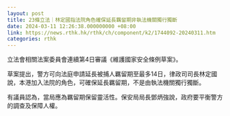 ```yaml
---
layout: post
title: 23條立法｜林定國指法院角色確保延長羈留期非執法機關獨行獨斷
date: 2024-03-11 12:26:38.000000000 +08:00
link: https://news.rthk.hk/rthk/ch/component/k2/1744092-20240311.htm
categories: rthk
---
```


立法會相關法案委員會連續第4日審議《維護國家安全條例草案》。

草案提出，警方可向法庭申請延長被捕人羈留期至最多14日，律政司司長林定國說，本港加入法院的角色，可確保延長羈留期，不是由執法機關獨行獨斷。

有議員認為，當局應為羈留期保留靈活性。保安局局長鄧炳強說，政府要平衡警方的調查及保障人權。
